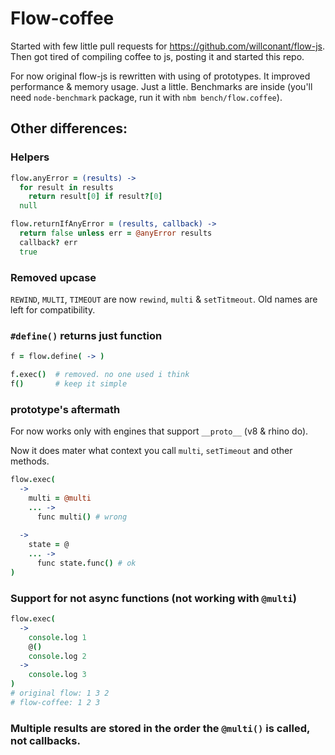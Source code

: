 # Flow-coffee

Started with few little pull requests for https://github.com/willconant/flow-js. Then got tired of compiling coffee to js, posting it and started this repo.

For now original flow-js is rewritten with using of prototypes. It improved performance & memory usage. Just a little. Benchmarks are inside (you'll need `node-benchmark` package, run it with `nbm bench/flow.coffee`).

## Other differences:

### Helpers
```coffee
flow.anyError = (results) ->
  for result in results
    return result[0] if result?[0]
  null

flow.returnIfAnyError = (results, callback) ->
  return false unless err = @anyError results
  callback? err
  true
```

### Removed upcase
`REWIND`, `MULTI`, `TIMEOUT` are now `rewind`, `multi` & `setTitmeout`. Old names are left for compatibility.

### `#define()` returns just function
```coffee
f = flow.define( -> )

f.exec()  # removed. no one used i think
f()       # keep it simple
```

### prototype's aftermath
For now works only with engines that support `__proto__` (v8 & rhino do).

Now it does mater what context you call `multi`, `setTimeout` and other methods.
```coffee
flow.exec(
  ->
    multi = @multi
    ... ->
      func multi() # wrong
    
  ->
    state = @
    ... ->
      func state.func() # ok
)
```

### Support for not async functions (not working with `@multi`)
```coffee
flow.exec(
  ->
    console.log 1
    @()
    console.log 2
  ->
    console.log 3
)
# original flow: 1 3 2
# flow-coffee: 1 2 3
```

### Multiple results are stored in the order the `@multi()` is called, not callbacks.
